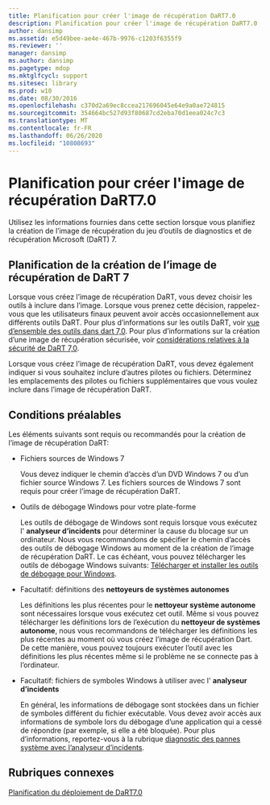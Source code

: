 ```yaml
---
title: Planification pour créer l'image de récupération DaRT7.0
description: Planification pour créer l'image de récupération DaRT7.0
author: dansimp
ms.assetid: e5d49bee-ae4e-467b-9976-c1203f6355f9
ms.reviewer: ''
manager: dansimp
ms.author: dansimp
ms.pagetype: mdop
ms.mktglfcycl: support
ms.sitesec: library
ms.prod: w10
ms.date: 08/30/2016
ms.openlocfilehash: c370d2a69ec8ccea217696045e64e9a0ae724815
ms.sourcegitcommit: 354664bc527d93f80687cd2eba70d1eea024c7c3
ms.translationtype: MT
ms.contentlocale: fr-FR
ms.lasthandoff: 06/26/2020
ms.locfileid: "10808693"
---
```

# Planification pour créer l'image de récupération DaRT7.0


Utilisez les informations fournies dans cette section lorsque vous planifiez la création de l’image de récupération du jeu d’outils de diagnostics et de récupération Microsoft (DaRT) 7.

## Planification de la création de l’image de récupération de DaRT 7


Lorsque vous créez l’image de récupération DaRT, vous devez choisir les outils à inclure dans l’image. Lorsque vous prenez cette décision, rappelez-vous que les utilisateurs finaux peuvent avoir accès occasionnellement aux différents outils DaRT. Pour plus d’informations sur les outils DaRT, voir [vue d’ensemble des outils dans dart 7,0](overview-of-the-tools-in-dart-70-new-ia.md). Pour plus d’informations sur la création d’une image de récupération sécurisée, voir [considérations relatives à la sécurité de DaRT 7,0](security-considerations-for-dart-70-dart-7.md).

Lorsque vous créez l’image de récupération DaRT, vous devez également indiquer si vous souhaitez inclure d’autres pilotes ou fichiers. Déterminez les emplacements des pilotes ou fichiers supplémentaires que vous voulez inclure dans l’image de récupération DaRT.

## Conditions préalables


Les éléments suivants sont requis ou recommandés pour la création de l’image de récupération DaRT:

-   Fichiers sources de Windows 7

    Vous devez indiquer le chemin d’accès d’un DVD Windows 7 ou d’un fichier source Windows 7. Les fichiers sources de Windows 7 sont requis pour créer l’image de récupération DaRT.

-   Outils de débogage Windows pour votre plate-forme

    Les outils de débogage de Windows sont requis lorsque vous exécutez l' **analyseur d’incidents** pour déterminer la cause du blocage sur un ordinateur. Nous vous recommandons de spécifier le chemin d’accès des outils de débogage Windows au moment de la création de l’image de récupération DaRT. Le cas échéant, vous pouvez télécharger les outils de débogage Windows suivants: [Télécharger et installer les outils de débogage pour Windows](https://go.microsoft.com/fwlink/?LinkId=99934).

-   Facultatif: définitions des **nettoyeurs de systèmes autonomes**

    Les définitions les plus récentes pour le **nettoyeur système autonome** sont nécessaires lorsque vous exécutez cet outil. Même si vous pouvez télécharger les définitions lors de l’exécution du **nettoyeur de systèmes autonome**, nous vous recommandons de télécharger les définitions les plus récentes au moment où vous créez l’image de récupération Dart. De cette manière, vous pouvez toujours exécuter l’outil avec les définitions les plus récentes même si le problème ne se connecte pas à l’ordinateur.

-   Facultatif: fichiers de symboles Windows à utiliser avec l' **analyseur d’incidents**

    En général, les informations de débogage sont stockées dans un fichier de symboles différent du fichier exécutable. Vous devez avoir accès aux informations de symbole lors du débogage d’une application qui a cessé de répondre (par exemple, si elle a été bloquée). Pour plus d’informations, reportez-vous à la rubrique [diagnostic des pannes système avec l’analyseur d’incidents](diagnosing-system-failures-with-crash-analyzer--dart-7.md).

## Rubriques connexes


[Planification du déploiement de DaRT7.0](planning-to-deploy-dart-70.md)

 

 






